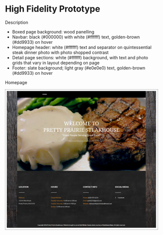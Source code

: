# High Fidelity Prototype

Description
* Boxed page background: wood panelling
* Navbar: black (#000000) with white (#ffffff) text, golden-brown (#dd9933) on hover
* Homepage header: white (#ffffff) text and separator on quintessential steak dinner photo with photo shopped contrast
* Detail page sections: white (#ffffff) background, with text and photo grids that vary in layout depending on page
* Footer: slate background; light gray (#e0e0e0) text, golden-brown (#dd9933) on hover

Homepage

![](images/high-fidelity-prototype.jpg)

